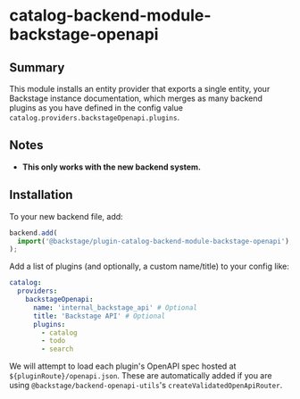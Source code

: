 # catalog-backend-module-backstage-openapi

## Summary

This module installs an entity provider that exports a single entity, your Backstage instance documentation, which merges as many backend plugins as you have defined in the config value `catalog.providers.backstageOpenapi.plugins`.

## Notes

- **This only works with the new backend system.**

## Installation

To your new backend file, add:

```ts title="packages/backend/src/index.ts"
backend.add(
  import('@backstage/plugin-catalog-backend-module-backstage-openapi'),
);
```

Add a list of plugins (and optionally, a custom name/title) to your config like:

```yaml title="app-config.yaml"
catalog:
  providers:
    backstageOpenapi:
      name: 'internal_backstage_api' # Optional
      title: 'Backstage API' # Optional
      plugins:
        - catalog
        - todo
        - search
```

We will attempt to load each plugin's OpenAPI spec hosted at `${pluginRoute}/openapi.json`. These are automatically added if you are using `@backstage/backend-openapi-utils`'s `createValidatedOpenApiRouter`.

